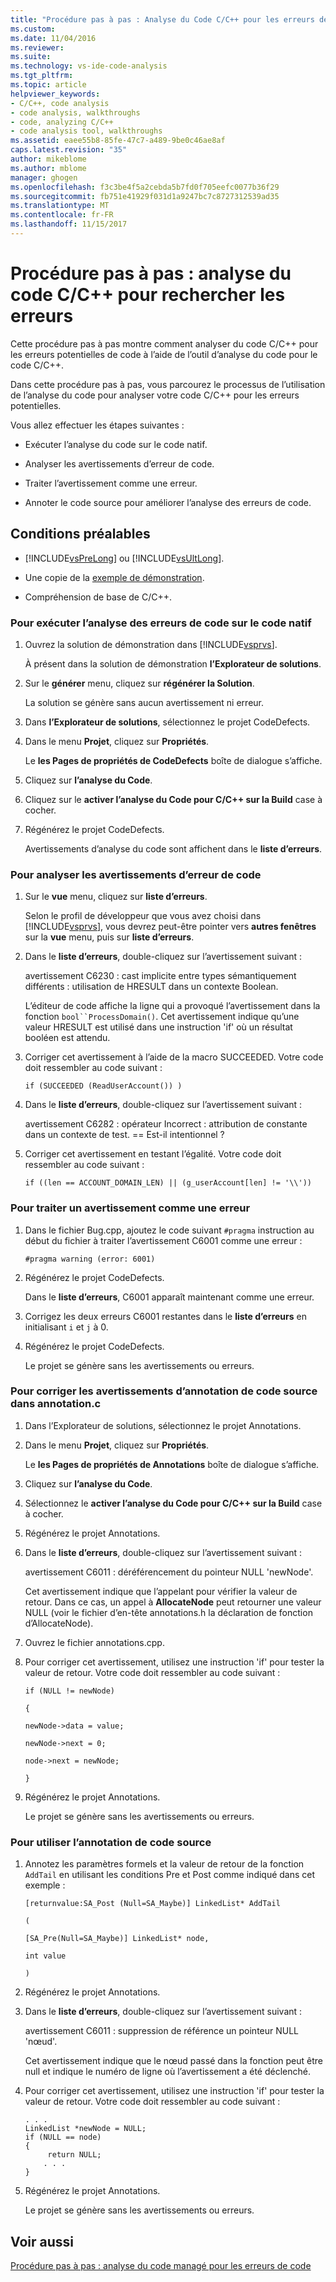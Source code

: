 ```yaml
---
title: "Procédure pas à pas : Analyse du Code C/C++ pour les erreurs de | Documents Microsoft"
ms.custom: 
ms.date: 11/04/2016
ms.reviewer: 
ms.suite: 
ms.technology: vs-ide-code-analysis
ms.tgt_pltfrm: 
ms.topic: article
helpviewer_keywords:
- C/C++, code analysis
- code analysis, walkthroughs
- code, analyzing C/C++
- code analysis tool, walkthroughs
ms.assetid: eaee55b8-85fe-47c7-a489-9be0c46ae8af
caps.latest.revision: "35"
author: mikeblome
ms.author: mblome
manager: ghogen
ms.openlocfilehash: f3c3be4f5a2cebda5b7fd0f705eefc0077b36f29
ms.sourcegitcommit: fb751e41929f031d1a9247bc7c8727312539ad35
ms.translationtype: MT
ms.contentlocale: fr-FR
ms.lasthandoff: 11/15/2017
---
```

# <a name="walkthrough-analyzing-cc-code-for-defects"></a>Procédure pas à pas : analyse du code C/C++ pour rechercher les erreurs
Cette procédure pas à pas montre comment analyser du code C/C++ pour les erreurs potentielles de code à l’aide de l’outil d’analyse du code pour le code C/C++.  
  
 Dans cette procédure pas à pas, vous parcourez le processus de l’utilisation de l’analyse du code pour analyser votre code C/C++ pour les erreurs potentielles.  
  
 Vous allez effectuer les étapes suivantes :  
  
-   Exécuter l’analyse du code sur le code natif.  
  
-   Analyser les avertissements d’erreur de code.  
  
-   Traiter l’avertissement comme une erreur.  
  
-   Annoter le code source pour améliorer l’analyse des erreurs de code.  
  
## <a name="prerequisites"></a>Conditions préalables  
  
-   [!INCLUDE[vsPreLong](../code-quality/includes/vsprelong_md.md)] ou [!INCLUDE[vsUltLong](../code-quality/includes/vsultlong_md.md)].  
  
-   Une copie de la [exemple de démonstration](../code-quality/demo-sample.md).  
  
-   Compréhension de base de C/C++.  
  
### <a name="to-run-code-defect-analysis-on-native-code"></a>Pour exécuter l’analyse des erreurs de code sur le code natif  
  
1.  Ouvrez la solution de démonstration dans [!INCLUDE[vsprvs](../code-quality/includes/vsprvs_md.md)].  
  
     À présent dans la solution de démonstration **l’Explorateur de solutions**.  
  
2.  Sur le **générer** menu, cliquez sur **régénérer la Solution**.  
  
     La solution se génère sans aucun avertissement ni erreur.  
  
3.  Dans **l’Explorateur de solutions**, sélectionnez le projet CodeDefects.  
  
4.  Dans le menu **Projet**, cliquez sur **Propriétés**.  
  
     Le **les Pages de propriétés de CodeDefects** boîte de dialogue s’affiche.  
  
5.  Cliquez sur **l’analyse du Code**.  
  
6.  Cliquez sur le **activer l’analyse du Code pour C/C++ sur la Build** case à cocher.  
  
7.  Régénérez le projet CodeDefects.  
  
     Avertissements d’analyse du code sont affichent dans le **liste d’erreurs**.  
  
### <a name="to-analyze-code-defect-warnings"></a>Pour analyser les avertissements d’erreur de code  
  
1.  Sur le **vue** menu, cliquez sur **liste d’erreurs**.  
  
     Selon le profil de développeur que vous avez choisi dans [!INCLUDE[vsprvs](../code-quality/includes/vsprvs_md.md)], vous devrez peut-être pointer vers **autres fenêtres** sur la **vue** menu, puis sur **liste d’erreurs**.  
  
2.  Dans le **liste d’erreurs**, double-cliquez sur l’avertissement suivant :  
  
     avertissement C6230 : cast implicite entre types sémantiquement différents : utilisation de HRESULT dans un contexte Boolean.  
  
     L’éditeur de code affiche la ligne qui a provoqué l’avertissement dans la fonction `bool``ProcessDomain()`. Cet avertissement indique qu’une valeur HRESULT est utilisé dans une instruction 'if' où un résultat booléen est attendu.  
  
3.  Corriger cet avertissement à l’aide de la macro SUCCEEDED. Votre code doit ressembler au code suivant :  
  
    ```  
    if (SUCCEEDED (ReadUserAccount()) )  
    ```  
  
4.  Dans le **liste d’erreurs**, double-cliquez sur l’avertissement suivant :  
  
     avertissement C6282 : opérateur Incorrect : attribution de constante dans un contexte de test. == Est-il intentionnel ?  
  
5.  Corriger cet avertissement en testant l’égalité. Votre code doit ressembler au code suivant :  
  
    ```  
    if ((len == ACCOUNT_DOMAIN_LEN) || (g_userAccount[len] != '\\'))  
    ```  
  
### <a name="to-treat-warning-as-an-error"></a>Pour traiter un avertissement comme une erreur  
  
1.  Dans le fichier Bug.cpp, ajoutez le code suivant `#pragma` instruction au début du fichier à traiter l’avertissement C6001 comme une erreur :  
  
    ```  
    #pragma warning (error: 6001)  
    ```  
  
2.  Régénérez le projet CodeDefects.  
  
     Dans le **liste d’erreurs**, C6001 apparaît maintenant comme une erreur.  
  
3.  Corrigez les deux erreurs C6001 restantes dans le **liste d’erreurs** en initialisant `i` et `j` à 0.  
  
4.  Régénérez le projet CodeDefects.  
  
     Le projet se génère sans les avertissements ou erreurs.  
  
### <a name="to-correct-the-source-code-annotation-warnings-in-annotationc"></a>Pour corriger les avertissements d’annotation de code source dans annotation.c  
  
1.  Dans l’Explorateur de solutions, sélectionnez le projet Annotations.  
  
2.  Dans le menu **Projet**, cliquez sur **Propriétés**.  
  
     Le **les Pages de propriétés de Annotations** boîte de dialogue s’affiche.  
  
3.  Cliquez sur **l’analyse du Code**.  
  
4.  Sélectionnez le **activer l’analyse du Code pour C/C++ sur la Build** case à cocher.  
  
5.  Régénérez le projet Annotations.  
  
6.  Dans le **liste d’erreurs**, double-cliquez sur l’avertissement suivant :  
  
     avertissement C6011 : déréférencement du pointeur NULL 'newNode'.  
  
     Cet avertissement indique que l’appelant pour vérifier la valeur de retour. Dans ce cas, un appel à **AllocateNode** peut retourner une valeur NULL (voir le fichier d’en-tête annotations.h la déclaration de fonction d’AllocateNode).  
  
7.  Ouvrez le fichier annotations.cpp.  
  
8.  Pour corriger cet avertissement, utilisez une instruction 'if' pour tester la valeur de retour. Votre code doit ressembler au code suivant :  
  
     `if (NULL != newNode)`  
  
     `{`  
  
     `newNode->data = value;`  
  
     `newNode->next = 0;`  
  
     `node->next = newNode;`  
  
     `}`  
  
9. Régénérez le projet Annotations.  
  
     Le projet se génère sans les avertissements ou erreurs.  
  
### <a name="to-use-source-code-annotation"></a>Pour utiliser l’annotation de code source  
  
1.  Annotez les paramètres formels et la valeur de retour de la fonction `AddTail` en utilisant les conditions Pre et Post comme indiqué dans cet exemple :  
  
     `[returnvalue:SA_Post (Null=SA_Maybe)] LinkedList* AddTail`  
  
     `(`  
  
     `[SA_Pre(Null=SA_Maybe)] LinkedList* node,`  
  
     `int value`  
  
     `)`  
  
2.  Régénérez le projet Annotations.  
  
3.  Dans le **liste d’erreurs**, double-cliquez sur l’avertissement suivant :  
  
     avertissement C6011 : suppression de référence un pointeur NULL 'nœud'.  
  
     Cet avertissement indique que le nœud passé dans la fonction peut être null et indique le numéro de ligne où l’avertissement a été déclenché.  
  
4.  Pour corriger cet avertissement, utilisez une instruction 'if' pour tester la valeur de retour. Votre code doit ressembler au code suivant :  
  
    ```  
    . . .  
    LinkedList *newNode = NULL;   
    if (NULL == node)  
    {  
         return NULL;  
        . . .  
    }  
    ```  
  
5.  Régénérez le projet Annotations.  
  
     Le projet se génère sans les avertissements ou erreurs.  
  
## <a name="see-also"></a>Voir aussi  
 [Procédure pas à pas : analyse du code managé pour les erreurs de code](../code-quality/walkthrough-analyzing-managed-code-for-code-defects.md)